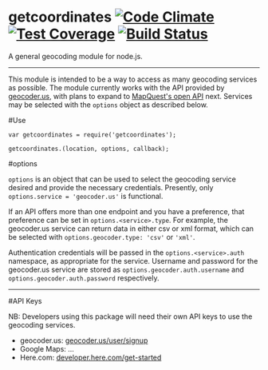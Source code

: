 getcoordinates [![Code Climate](https://codeclimate.com/github/arneheggestad/getcoordinates/badges/gpa.svg)](https://codeclimate.com/github/arneheggestad/getcoordinates) [![Test Coverage](https://codeclimate.com/github/arneheggestad/getcoordinates/badges/coverage.svg)](https://codeclimate.com/github/arneheggestad/getcoordinates) [![Build Status](https://travis-ci.org/arneheggestad/getcoordinates.svg?branch=master)](https://travis-ci.org/arneheggestad/getcoordinates)
=====


A general geocoding module for node.js.

-----

This module is intended to be a way to access as many geocoding services as possible. The module currently works with the API provided by [geocoder.us](http://geocoder.us), with plans to expand to [MapQuest's open API](http://www.mapquestapi.com/geocoding/) next. Services may be selected with the `options` object as described below.

#Use

```
var getcoordinates = require('getcoordinates');

getcoordinates.(location, options, callback);
```

#options

`options` is an object that can be used to select the geocoding service desired and provide the necessary credentials. Presently, only `options.service = 'geocoder.us'` is functional.

If an API offers more than one endpoint and you have a preference, that preference can be set in `options.<service>.type`. For example, the geocoder.us service can return data in either csv or xml format, which can be selected with `options.geocoder.type: 'csv'` or `'xml'`.

Authentication credentials will be passed in the `options.<service>.auth` namespace, as appropriate for the service. Username and password for the geocoder.us service are stored as `options.geocoder.auth.username` and `options.geocoder.auth.password` respectively.

-----
#API Keys

NB: Developers using this package will need their own API keys to use the geocoding services.

* geocoder.us: [geocoder.us/user/signup](http://geocoder.us/user/signup)
* Google Maps: ...
* Here.com: [developer.here.com/get-started](http://developer.here.com)
